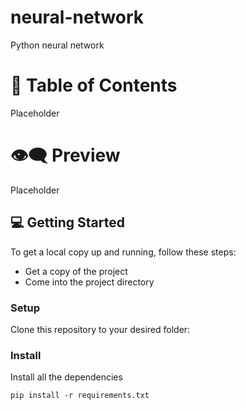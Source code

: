 # neural-network
Python neural network

# 📗 Table of Contents

Placeholder

# 👁‍🗨 Preview

Placeholder

## 💻 Getting Started <a name="getting-started"></a>

To get a local copy up and running, follow these steps:
- Get a copy of the project
- Come into the project directory

### Setup <a name="setup"></a>

Clone this repository to your desired folder:

### Install <a name="install"></a>

Install all the dependencies

`pip install -r requirements.txt`
